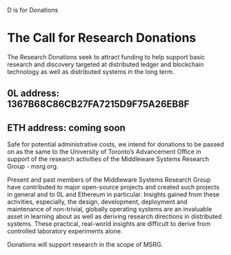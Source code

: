 D is for Donations

# The Call for Research Donations

The Research Donations seek to attract funding to help support basic research and discovery targeted at distributed ledger and blockchain technology as well as distributed systems in the long term.

## 0L address:     1367B68C86CB27FA7215D9F75A26EB8F
## ETH address:    coming soon

Safe for potential administrative costs, we intend for donations to be passed on as the same to the University of Toronto’s Advancement Office in support of the research activities of the Middleware Systems Research Group - msrg.org.

Present and past members of the Middleware Systems Research Group have contributed to major open-source projects and created such projects in general and to 0L and Ethereum in particular. Insights gained from these activities, especially, the design, development, deployment and maintenance of non-trivial, globally operating systems are an invaluable asset in learning about as well as deriving research directions in distributed systems. These practical, real-world insights are difficult to derive from controlled laboratory experiments alone.

Donations will support research in the scope of MSRG.
